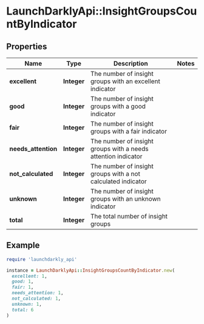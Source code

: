 # LaunchDarklyApi::InsightGroupsCountByIndicator

## Properties

| Name | Type | Description | Notes |
| ---- | ---- | ----------- | ----- |
| **excellent** | **Integer** | The number of insight groups with an excellent indicator |  |
| **good** | **Integer** | The number of insight groups with a good indicator |  |
| **fair** | **Integer** | The number of insight groups with a fair indicator |  |
| **needs_attention** | **Integer** | The number of insight groups with a needs attention indicator |  |
| **not_calculated** | **Integer** | The number of insight groups with a not calculated indicator |  |
| **unknown** | **Integer** | The number of insight groups with an unknown indicator |  |
| **total** | **Integer** | The total number of insight groups |  |

## Example

```ruby
require 'launchdarkly_api'

instance = LaunchDarklyApi::InsightGroupsCountByIndicator.new(
  excellent: 1,
  good: 1,
  fair: 1,
  needs_attention: 1,
  not_calculated: 1,
  unknown: 1,
  total: 6
)
```

